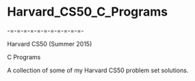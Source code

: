 # Harvard_CS50_C_Programs
-=-=-=-=-=-=-=-=-=-=-=-

Harvard CS50 (Summer 2015)

C Programs

A collection of some of my Harvard CS50 problem set solutions.
